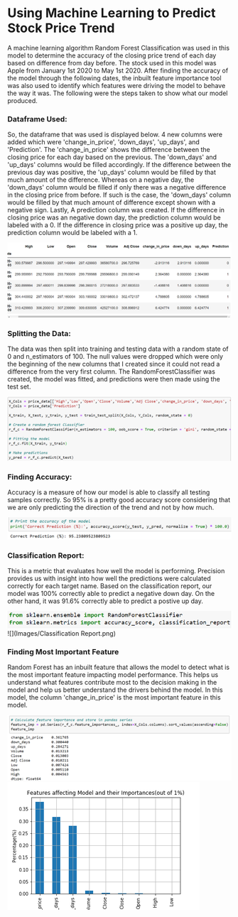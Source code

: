 # Using Machine Learning to Predict Stock Price Trend 

A machine learning  algorithm Random Forest Classification was used in this model to determine the accuracy of the closing price trend of each day based on difference from day before. The stock used in this model was Apple from January 1st 2020 to May 1st 2020. After finding the accuracy of the model through the following dates, the inbuilt feature importance tool was also used to identify which features were driving the model to behave the way it was. The following were the steps taken to show what our model produced. 

### Dataframe Used:
So, the dataframe that was used is displayed below. 4 new columns were added which were 'change_in_price', 'down_days', 'up_days', and 'Prediction'. The 'change_in_price' shows the difference between the closing price for each day based on the previous. The 'down_days' and 'up_days' columns would be filled accordingly. If the difference between the previous day was positive, the 'up_days' column would be filled by that much amount of the difference. Whereas on a negative day, the 'down_days' column would be filled if only there was a negative difference in the closing price from before. If such is the case, the 'down_days' column would be filled by that much amount of difference except shown with a negative sign. Lastly, A prediction column was created. If the difference in closing price was an negative down day, the prediction column would be labeled with a 0. If the difference in closing price was a positive up day, the prediction column would be labeled with a 1. 

![](Images/DataFrame.png)

### Splitting the Data:
The data was then split into training and testing data with a random state of 0 and n_estimators of 100. The null values were dropped which were only the beginning of the new columns that I created since it could not read a difference from the very first column. The RandomForestClassifier was created, the model was fitted, and predictions were then made using the test set. 

![](Images/TrainingandFitting.png)

### Finding Accuracy:
Accuracy is a measure of how our model is able to classify all testing samples correctly. So 95% is a pretty good accuracy score considering that we are only predicting the direction of the trend and not by how much. 

![](Images/PrintAccuracy.png)

### Classification Report:
This is a metric that evaluates how well the model is performing. Precision provides us with insight into how well the predictions were calculated correctly for each target name. Based on the classification report, our model was 100% correctly able to predict a negative down day. On the other hand, it was 91.6% correctly able to predict a postive up day. 

![](Images/LibrariesImported.png)
![](Images/Classification Report.png)

### Finding Most Important Feature  
Random Forest has an inbuilt feature that allows the model to detect what is the most important feature impacting model performance. This helps us understand what features contribute most to the decision making in the model and help us better understand the drivers behind the model. In this model, the column 'change_in_price' is the most important feature in this model.

![](Images/FeatureSeries.png)
![](Images/FeaturesAndImp.png)


